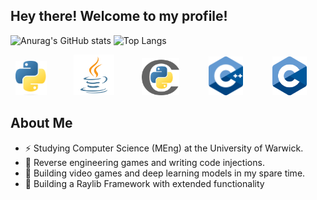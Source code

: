 ## Hey there! Welcome to my profile!

![Anurag's GitHub stats](https://github-readme-stats.vercel.app/api?username=Le-o-n&show_icons=true&rank_icon=github) ![Top Langs](https://github-readme-stats.vercel.app/api/top-langs/?username=Le-o-n&hide_progress=false)
<div>&nbsp;
    <img src="python.png" alt="Python" width="50"/> 
    &nbsp;&nbsp;&nbsp;&nbsp;&nbsp;&nbsp;&nbsp;&nbsp;&nbsp;
    <img src="java.png" alt="Java" width="65"/>
    &nbsp;&nbsp;&nbsp;&nbsp;&nbsp;&nbsp;&nbsp;&nbsp;&nbsp;
    <img src="cython.png" alt="Cython" width="60"/> 
    &nbsp;&nbsp;&nbsp;&nbsp;&nbsp;&nbsp;&nbsp;&nbsp;&nbsp;&nbsp;
    <img src="cpp.png" alt="C++" width="55"/>
    &nbsp;&nbsp;&nbsp;&nbsp;&nbsp;&nbsp;&nbsp;&nbsp;&nbsp;&nbsp;
    <img src="c.png" alt="C" width="55"/>
</div>

## About Me
- ⚡ Studying Computer Science (MEng) at the University of Warwick.
- 🐍 Reverse engineering games and writing code injections.
- 🔭 Building video games and deep learning models in my spare time.
- 📙 Building a Raylib Framework with extended functionality
